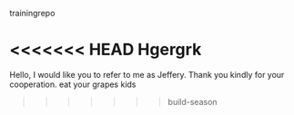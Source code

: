 trainingrepo

<<<<<<< HEAD
Hgergrk
=======
Hello, I would like you to refer to me as Jeffery. Thank you kindly for your cooperation.
eat your grapes kids
>>>>>>> build-season
